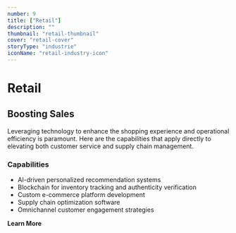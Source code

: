 ```yaml
---
number: 9
title: ["Retail"]
description: ""
thumbnail: "retail-thumbnail"
cover: "retail-cover"
storyType: "industrie"
iconName: "retail-industry-icon"
---
```


# Retail

## Boosting Sales

Leveraging technology to enhance the shopping experience and operational efficiency is paramount. Here are the capabilities that apply directly to elevating both customer service and supply chain management.

### Capabilities

* AI-driven personalized recommendation systems
* Blockchain for inventory tracking and authenticity verification
* Custom e-commerce platform development
* Supply chain optimization software
* Omnichannel customer engagement strategies

**Learn More**